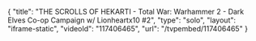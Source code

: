 {
    "title": "THE SCROLLS OF HEKARTI  - Total War: Warhammer 2 - Dark Elves Co-op Campaign w\/ Lionheartx10 #2",
    "type": "solo",
    "layout": "iframe-static",
    "videoId": "117406465",
    "url": "\/tvpembed\/117406465"
}